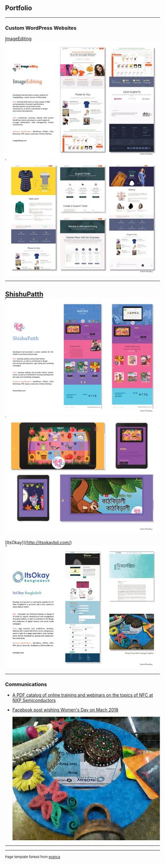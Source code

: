 ## Portfolio

---

### Custom WordPress Websites 

[ImageEditing](https://imageediting.com/)
<img src="images/kamela--chowdhury-portfolio-04.jpg?raw=true"/>
<img src="images/kamela--chowdhury-portfolio-05.jpg?raw=true"/>

---
[ShishuPatth](https://www.shishupatth.com/)
<img src="images/kamela--chowdhury-portfolio-06.jpg?raw=true"/>
<img src="images/kamela--chowdhury-portfolio-07.jpg?raw=true"/>
---
[ItsOkay]((http://itsokaybd.com/)
<img src="images/kamela--chowdhury-portfolio-10.jpg?raw=true" width="600" height="400"/>

---

### Communications

- [A PDF catalog of online training and webinars on the topics of NFC at NXP Semiconductors](https://www.nxp.com/docs/en/product-brief/NFC-TRAINING-AND-SUPPORT-CATALOG.pdf)
- [Facebook post wishing Women's Day on Mach 2018](https://www.facebook.com/itsokaybd/photos/pb.100064762326960.-2207520000/1802677966701579/?type=3) 

  [<img src="images/ItsOkayBDWomensDayFBpost2018.jpg?raw=true" width="600" height="400"/>](https://www.facebook.com/itsokaybd/photos/pb.100064762326960.-2207520000/1802677966701579/?type=3) 
---




---
<p style="font-size:11px">Page template forked from <a href="https://github.com/evanca/quick-portfolio">evanca</a></p>
<!-- Remove above link if you don't want to attibute -->
